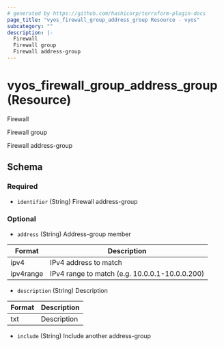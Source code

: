 ```yaml
---
# generated by https://github.com/hashicorp/terraform-plugin-docs
page_title: "vyos_firewall_group_address_group Resource - vyos"
subcategory: ""
description: |-
  Firewall
  Firewall group
  Firewall address-group
---
```


# vyos_firewall_group_address_group (Resource)

Firewall

Firewall group

Firewall address-group



<!-- schema generated by tfplugindocs -->
## Schema

### Required

- `identifier` (String) Firewall address-group

### Optional

- `address` (String) Address-group member

|  Format  |  Description  |
|----------|---------------|
|  ipv4  |  IPv4 address to match  |
|  ipv4range  |  IPv4 range to match (e.g. 10.0.0.1-10.0.0.200)  |
- `description` (String) Description

|  Format  |  Description  |
|----------|---------------|
|  txt  |  Description  |
- `include` (String) Include another address-group
